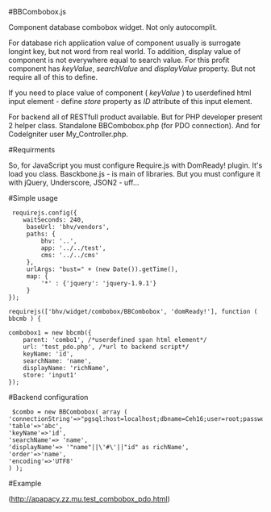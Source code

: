 #BBCombobox.js

Component database combobox widget.
Not only autocomplit.

For database rich application value of component usually is surrogate longint key, but not word from real world.
To addition, display value of component is not everywhere equal to search value.
For this profit component has *keyValue*, *searchValue* and *displayValue* property. But not require all of this to define.

If you need to place value of component ( *keyValue* ) to userdefined html input element - define *store* property as *ID* attribute of this input element.

For backend all of RESTfull product available. But for PHP developer present 2 helper class. Standalone BBCombobox.php (for PDO connection). And for CodeIgniter user My_Controller.php.

#Requirments

So, for JavaScript you must configure Require.js with DomReady! plugin. It's load you class.
Basckbone.js - is main of libraries. But you must configure it with jQuery, Underscore, JSON2 - uff...

#Simple usage

	 requirejs.config({
		waitSeconds: 240,
		 baseUrl: 'bhv/vendors',
		 paths: {
			 bhv: '..',
			 app: '../../test',
			 cms: '../../cms'
		 },
		 urlArgs: "bust=" + (new Date()).getTime(),
		 map: {
			 '*' : {'jquery': 'jquery-1.9.1'}
		 }
	});

	requirejs(['bhv/widget/combobox/BBCombobox', 'domReady!'], function ( bbcmb ) {

	combobox1 = new bbcmb({
		parent: 'combo1', /*userdefined span html element*/
		url: 'test_pdo.php', /*url to backend script*/
		keyName: 'id',
		searchName: 'name',
		displayName: 'richName',
		store: 'input1'
	});
	
#Backend configuration

	 $combo = new BBCombobox( array (
	'connectionString'=>"pgsql:host=localhost;dbname=Ceh16;user=root;password=26682316",
	'table'=>'abc',
	'keyName'=>'id',
	'searchName'=> 'name',
	'displayName'=> '"name"||\'#\'||"id" as richName',
	'order'=>'name',
	'encoding'=>'UTF8'
	) );

	
#Example

(http://apapacy.zz.mu.test_combobox_pdo.html)
